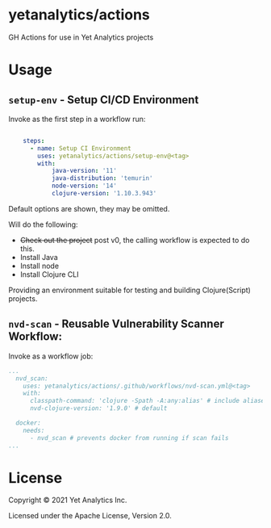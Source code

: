 # yetanalytics/actions

GH Actions for use in Yet Analytics projects

# Usage

## `setup-env` - Setup CI/CD Environment

Invoke as the first step in a workflow run:

``` yaml

    steps:
      - name: Setup CI Environment
        uses: yetanalytics/actions/setup-env@<tag>
        with:
            java-version: '11'
            java-distribution: 'temurin'
            node-version: '14'
            clojure-version: '1.10.3.943'

```

Default options are shown, they may be omitted.

Will do the following:

* ~~Check out the project~~ post v0, the calling workflow is expected to do this.
* Install Java
* Install node
* Install Clojure CLI

Providing an environment suitable for testing and building Clojure(Script) projects.

## `nvd-scan` - Reusable Vulnerability Scanner Workflow:

Invoke as a workflow job:

``` yaml
...
  nvd_scan:
    uses: yetanalytics/actions/.github/workflows/nvd-scan.yml@<tag>
    with:
      classpath-command: 'clojure -Spath -A:any:alias' # include aliases you want to check or omit the input
      nvd-clojure-version: '1.9.0' # default

  docker:
    needs:
      - nvd_scan # prevents docker from running if scan fails
...

```

# License

Copyright © 2021 Yet Analytics Inc.

Licensed under the Apache License, Version 2.0.

